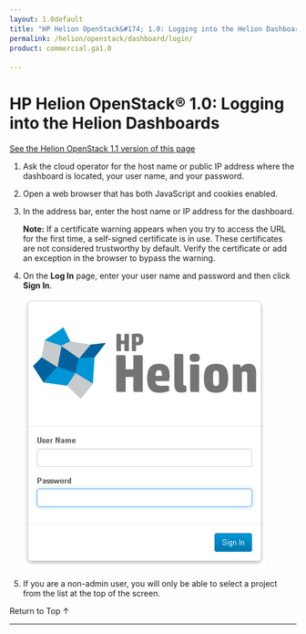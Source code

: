 ```yaml
---
layout: 1.0default
title: "HP Helion OpenStack&#174; 1.0: Logging into the Helion Dashboards"
permalink: /helion/openstack/dashboard/login/
product: commercial.ga1.0

---
```

<!--PUBLISHED-->



<script> 

function PageRefresh { 
onLoad="window.refresh"
}

PageRefresh();

</script>
<!-- <p style="font-size: small;"> <a href="/helion/openstack/managing/volumes/">&#9664; PREV</a> | <a href="/helion/openstack/dashboard/users/">&#9650; UP</a> | <a href="/helion/openstack/managing/routers/">NEXT &#9654;</a> </p> -->

# HP Helion OpenStack&#174; 1.0: Logging into the Helion Dashboards
[See the Helion OpenStack 1.1 version of this page](/helion/openstack/1.1/dashboard/login/)

1. Ask the cloud operator for the host name or public IP address where the dashboard is located, your user name, and your password.

2. Open a web browser that has both JavaScript and cookies enabled.

3. In the address bar, enter the host name or IP address for the dashboard.

	**Note:** If a certificate warning appears when you try to access the URL for the first time, a self-signed certificate is in use. These certificates are not considered trustworthy by default. Verify the certificate or add an exception in the browser to bypass the warning.

4. On the **Log In** page, enter your user name and password and then click **Sign In**.

	<img src="media/HelionLogin.png" alt="" />

5. If you are a non-admin user, you will only be able to select a project from the list at the top of the screen.

 <a href="#top" style="padding:14px 0px 14px 0px; text-decoration: none;"> Return to Top &#8593; </a>

----
